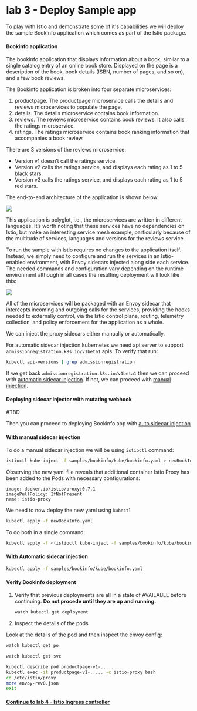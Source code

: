 # lab 3 - Deploy Sample app

To play with Istio and demonstrate some of it's capabilities we will deploy the sample BookInfo application which comes as part of the Istio package.



#### <a name="injector"></a> Bookinfo application

The bookinfo application that displays information about a book, similar to a single catalog entry of an online book store. Displayed on the page is a description of the book, book details (ISBN, number of pages, and so on), and a few book reviews.

The Bookinfo application is broken into four separate microservices:

1. productpage. The productpage microservice calls the details and reviews microservices to populate the page.
2. details. The details microservice contains book information.
3. reviews. The reviews microservice contains book reviews. It also calls the ratings microservice.
4. ratings. The ratings microservice contains book ranking information that accompanies a book review.

There are 3 versions of the reviews microservice:

* Version v1 doesn’t call the ratings service.
* Version v2 calls the ratings service, and displays each rating as 1 to 5 black stars.
* Version v3 calls the ratings service, and displays each rating as 1 to 5 red stars.


The end-to-end architecture of the application is shown below.

![](https://istio.io/docs/guides/img/bookinfo/noistio.svg)


This application is polyglot, i.e., the microservices are written in different languages. It’s worth noting that these services have no dependencies on Istio, but make an interesting service mesh example, particularly because of the multitude of services, languages and versions for the reviews service.


To run the sample with Istio requires no changes to the application itself. Instead, we simply need to configure and run the services in an Istio-enabled environment, with Envoy sidecars injected along side each service. The needed commands and configuration vary depending on the runtime environment although in all cases the resulting deployment will look like this:

![](https://istio.io/docs/guides/img/bookinfo/withistio.svg)

All of the microservices will be packaged with an Envoy sidecar that intercepts incoming and outgoing calls for the services, providing the hooks needed to externally control, via the Istio control plane, routing, telemetry collection, and policy enforcement for the application as a whole.
























We can inject the proxy sidecars either manually or automatically. 

For automatic sidecar injection kubernetes we need api server to support `admissionregistration.k8s.io/v1beta1` apis. To verify that run:

```sh
kubectl api-versions | grep admissionregistration
```

If we get back `admissionregistration.k8s.io/v1beta1` then we can proceed with [automatic sidecar injection](#injector). If not, we can proceed with [manual injection](#manual).

#### <a name="injector"></a> Deploying sidecar injector with mutating webhook

#TBD

Then you can proceed to deploying Bookinfo app with [auto sidecar injection](#auto)

#### <a name="manual"></a> With manual sidecar injection

To do a manual sidecar injection we will be using `istioctl` command:
```sh
istioctl kube-inject -f samples/bookinfo/kube/bookinfo.yaml > newBookInfo.yaml
```

Observing the new yaml file reveals that additional container Istio Proxy has been added to the Pods with necessary configurations:

```
image: docker.io/istio/proxy:0.7.1
imagePullPolicy: IfNotPresent
name: istio-proxy
```

We need to now deploy the new yaml using `kubectl`
```sh
kubectl apply -f newBookInfo.yaml
```

To do both in a single command:
```sh
kubectl apply -f <(istioctl kube-inject -f samples/bookinfo/kube/bookinfo.yaml)
```

#### <a name="auto"></a> With Automatic sidecar injection

```sh
kubectl apply -f samples/bookinfo/kube/bookinfo.yaml
```

#### Verify Bookinfo deployment

1. Verify that previous deployments are all in a state of AVAILABLE before continuing. **Do not procede until they are up and running.**

    ```sh
    watch kubectl get deployment
    ```

2. Inspect the details of the pods

Look at the details of the pod and then inspect the envoy config:

```sh
watch kubectl get po
```

```sh
watch kubectl get svc
```

```sh
kubectl describe pod productpage-v1-.....
kubectl exec -it productpage-v1-..... -c istio-proxy bash
cd /etc/istio/proxy
more envoy-rev0.json
exit
```

#### [Continue to lab 4 - Istio Ingress controller](../lab-7/README.md)
